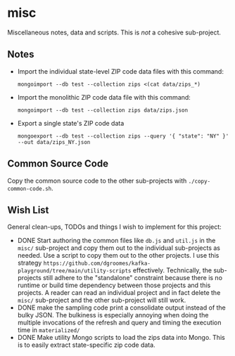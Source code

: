 # misc

Miscellaneous notes, data and scripts. This is *not* a cohesive sub-project.

## Notes

* Import the individual state-level ZIP code data files with this command:
  ```
  mongoimport --db test --collection zips <(cat data/zips_*)
  ```
* Import the monolithic ZIP code data file with this command:
  ```
  mongoimport --db test --collection zips data/zips.json
  ```
* Export a single state's ZIP code data
  ```
  mongoexport --db test --collection zips --query '{ "state": "NY" }' --out data/zips_NY.json
  ```

## Common Source Code

Copy the common source code to the other sub-projects with `./copy-common-code.sh`.

## Wish List

General clean-ups, TODOs and things I wish to implement for this project:

* DONE Start authoring the common files like `db.js` and `util.js` in the `misc/` sub-project and copy them out to the individual
  sub-projects as needed. Use a script to copy them out to the other projects. I use this strategy `https://github.com/dgroomes/kafka-playground/tree/main/utility-scripts`
  effectively. Technically, the sub-projects still adhere to the "standalone" constraint because there is no runtime or
  build time dependency between those projects and this projects. A reader can read an individual project and in fact
  delete the `misc/` sub-project and the other sub-project will still work.
* DONE make the sampling code print a consolidate output instead of the bulky JSON. The bulkiness is especially
  annoying when doing the multiple invocations of the refresh and query and timing the execution time in `materialized/`  
* DONE Make utility Mongo scripts to load the zips data into Mongo. This is to easily extract state-specific zip code data.
